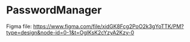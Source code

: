 # PasswordManager

Figma file: https://www.figma.com/file/xidGK8Fcg2PoO2k3gYoTTK/PM?type=design&node-id=0-1&t=OglKsK2cYzyA2Kzy-0
